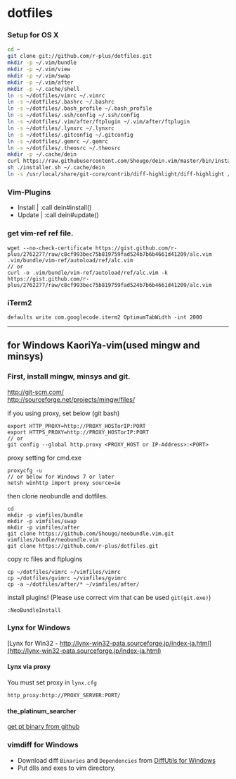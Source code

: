 # dotfiles

### Setup for OS X

```bash
cd ~
git clone git://github.com/r-plus/dotfiles.git
mkdir -p ~/.vim/bundle
mkdir -p ~/.vim/view
mkdir -p ~/.vim/swap
mkdir -p ~/.vim/after
mkdir -p ~/.cache/shell
ln -s ~/dotfiles/vimrc ~/.vimrc
ln -s ~/dotfiles/.bashrc ~/.bashrc
ln -s ~/dotfiles/.bash_profile ~/.bash_profile
ln -s ~/dotfiles/.ssh/config ~/.ssh/config
ln -s ~/dotfiles/.vim/after/ftplugin ~/.vim/after/ftplugin
ln -s ~/dotfiles/.lynxrc ~/.lynxrc
ln -s ~/dotfiles/.gitconfig ~/.gitconfig
ln -s ~/dotfiles/.gemrc ~/.gemrc
ln -s ~/dotfiles/.theosrc ~/.theosrc
mkdir -p ~/.cache/dein
curl https://raw.githubusercontent.com/Shougo/dein.vim/master/bin/installer.sh > installer.sh
sh ./installer.sh ~/.cache/dein
ln -s /usr/local/share/git-core/contrib/diff-highlight/diff-highlight /usr/local/bin/diff-highlight
```

### Vim-Plugins

* Install | :call dein#install()
* Update | :call dein#update()

### get vim-ref ref file.

    wget --no-check-certificate https://gist.github.com/r-plus/2762277/raw/c8cf993bec75b819759fad524b7b6b4661d41209/alc.vim .vim/bundle/vim-ref/autoload/ref/alc.vim
    // or
    curl -o .vim/bundle/vim-ref/autoload/ref/alc.vim -k https://gist.github.com/r-plus/2762277/raw/c8cf993bec75b819759fad524b7b6b4661d41209/alc.vim

### iTerm2

`defaults write com.googlecode.iterm2 OptimumTabWidth -int 2000`

-----
## for Windows KaoriYa-vim(used mingw and minsys)
### First, install mingw, minsys and git.
http://git-scm.com/    
http://sourceforge.net/projects/mingw/files/

if you using proxy, set below (git bash)

    export HTTP_PROXY=http://PROXY_HOSTorIP:PORT
    export HTTPS_PROXY=http://PROXY_HOSTorIP:PORT
    // or
    git config --global http.proxy <PROXY_HOST or IP-Address>:<PORT>

proxy setting for cmd.exe

    proxycfg -u
    // or below for Windows 7 or later
    netsh winhttp import proxy source=ie

then clone neobundle and dotfiles.

    cd
    mkdir -p vimfiles/bundle
    mkdir -p vimfiles/swap
    mkdir -p vimfiles/after
    git clone https://github.com/Shougo/neobundle.vim.git vimfiles/bundle/neobundle.vim
    git clone https://github.com/r-plus/dotfiles.git

copy rc files and ftplugins

    cp ~/dotfiles/vimrc ~/vimfiles/vimrc
    cp ~/dotfiles/gvimrc ~/vimfiles/gvimrc
    cp -a ~/dotfiles/after/* ~/vimfiles/after/

install plugins! (Please use correct vim that can be used `git(git.exe)`)

    :NeoBundleInstall

### Lynx for Windows
[Lynx for Win32 - http://lynx-win32-pata.sourceforge.jp/index-ja.html](http://lynx-win32-pata.sourceforge.jp/index-ja.html)

#### Lynx via proxy
You must set proxy in `lynx.cfg`

    http_proxy:http://PROXY_SERVER:PORT/

#### the_platinum_searcher
[get pt binary from github](https://github.com/monochromegane/the_platinum_searcher#user)

### vimdiff for Windows
* Download diff `Binaries` and `Dependencies` from [DiffUtils for Windows](http://gnuwin32.sourceforge.net/packages/diffutils.htm)
* Put dlls and exes to vim directory.
